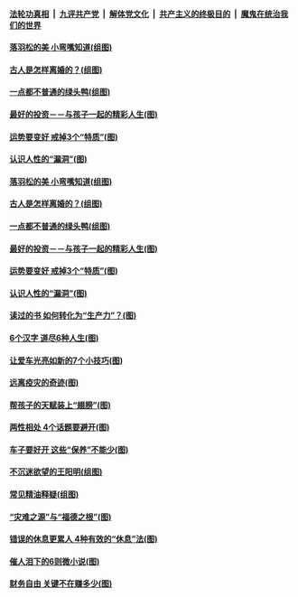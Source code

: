 

####  [法轮功真相](../../../../basic/blob/master/README.md?t=02071401) &nbsp;|&nbsp; [九评共产党](../../../../9ping.md/blob/master/README.md?t=02071401) &nbsp;|&nbsp; [解体党文化](../../../../jtdwh.md/blob/master/README.md?t=02071401)  &nbsp;|&nbsp; [共产主义的终极目的](../../../../gczydzjmd.md/blob/master/README.md?t=02071401) &nbsp;|&nbsp; [魔鬼在统治我们的世界](../../../../mgztzwmdsj.md/blob/master/README.md?t=02071401) 

#### [落羽松的美 小弯嘴知道(组图)](../pages/p8/961672.md?t=02071401) 

#### [古人是怎样离婚的？(组图)](../pages/p8/961235.md?t=02071401) 

#### [一点都不普通的绿头鸭(组图)](../pages/p8/961663.md?t=02071401) 

#### [最好的投资－－与孩子一起的精彩人生(图)](../pages/p8/961644.md?t=02071401) 

#### [运势要变好 戒掉3个“特质”(图)](../pages/p8/961614.md?t=02071401) 

#### [认识​人性的“漏洞”(图)](../pages/p8/961230.md?t=02071401) 

#### [落羽松的美 小弯嘴知道(组图)](../pages/p8/961672.md?t=02071401) 

#### [古人是怎样离婚的？(组图)](../pages/p8/961235.md?t=02071401) 


#### [一点都不普通的绿头鸭(组图)](../pages/p8/961663.md?t=02071401) 

#### [最好的投资－－与孩子一起的精彩人生(图)](../pages/p8/961644.md?t=02071401) 

#### [运势要变好 戒掉3个“特质”(图)](../pages/p8/961614.md?t=02071401) 

#### [认识​人性的“漏洞”(图)](../pages/p8/961230.md?t=02071401) 

#### [读过的书 如何转化为“生产力”？(图)](../pages/p8/960097.md?t=02071401) 

#### [6个汉字 道尽6种人生(图)](../pages/p8/961509.md?t=02071401) 

#### [让爱车光亮如新的7个小技巧(图)](../pages/p8/961536.md?t=02071401) 

#### [远离疫灾的奇迹(图)](../pages/p8/961245.md?t=02071401) 

#### [帮孩子的天赋装上“翅膀”(图)](../pages/p8/960095.md?t=02071401) 

#### [两性相处 4个话题要避开(图)](../pages/p8/961417.md?t=02071401) 

#### [车子要好开 这些“保养”不能少(图)](../pages/p8/961406.md?t=02071401) 

#### [不沉迷欲望的王阳明(组图)](../pages/p8/961226.md?t=02071401) 

#### [常见精油释疑(组图)](../pages/p8/960091.md?t=02071401) 

#### [“灾难之源”与“福德之根”(图)](../pages/p8/961297.md?t=02071401) 

#### [错误的休息更累人 4种有效的“休息”法(图)](../pages/p8/961182.md?t=02071401) 

#### [催人泪下的6则微小说(图)](../pages/p8/960664.md?t=02071401) 

#### [财务自由 关键不在赚多少(图)](../pages/p8/960288.md?t=02071401) 

